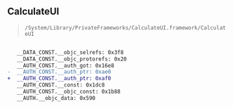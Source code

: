 ## CalculateUI

> `/System/Library/PrivateFrameworks/CalculateUI.framework/CalculateUI`

```diff

   __DATA_CONST.__objc_selrefs: 0x3f8
   __DATA_CONST.__objc_protorefs: 0x20
   __AUTH_CONST.__auth_got: 0x16e8
-  __AUTH_CONST.__auth_ptr: 0xae0
+  __AUTH_CONST.__auth_ptr: 0xaf0
   __AUTH_CONST.__const: 0x1dc8
   __AUTH_CONST.__objc_const: 0x1b88
   __AUTH.__objc_data: 0x590

```
